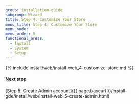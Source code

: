 ```yaml
---
group: installation-guide
subgroup: Wizard
title: Step 4. Customize Your Store
menu_title: Step 4. Customize Your Store
menu_node:
menu_order: 5
functional_areas:
  - Install
  - System
  - Setup
---
```


{% include install/web/install-web_4-customize-store.md %}

#### Next step
[Step 5. Create Admin account]({{ page.baseurl }}/install-gde/install/web/install-web_5-create-admin.html)
